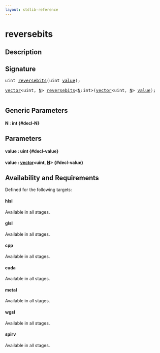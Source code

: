 ```yaml
---
layout: stdlib-reference
---
```


# reversebits

## Description





## Signature 

<pre>
<span class="code_keyword">uint</span> <a href="/stdlib-reference/global-decls/reversebits">reversebits</a>(<span class="code_keyword">uint</span> <a href="/stdlib-reference/global-decls/reversebits#decl-value" class="code_param">value</a>);

<a href="/stdlib-reference/types/vector/index">vector</a>&lt;<span class="code_keyword">uint</span>, <a href="/stdlib-reference/types/vector/index#decl-N" class="code_var">N</a>&gt; <a href="/stdlib-reference/global-decls/reversebits">reversebits</a>&lt;<a href="/stdlib-reference/global-decls/reversebits#decl-N" class="code_var">N</a>:<span class="code_keyword">int</span>&gt;(<a href="/stdlib-reference/types/vector/index">vector</a>&lt;<span class="code_keyword">uint</span>, <a href="/stdlib-reference/types/vector/index#decl-N" class="code_var">N</a>&gt; <a href="/stdlib-reference/global-decls/reversebits#decl-value" class="code_param">value</a>);

</pre>

## Generic Parameters

#### N  : int {#decl-N}

## Parameters

#### value  : uint {#decl-value}
#### value  : [vector](/stdlib-reference/types/vector/index)\<uint, [N](/stdlib-reference/types/vector/index#decl-N)\> {#decl-value}

## Availability and Requirements

Defined for the following targets:

#### hlsl
Available in all stages.

#### glsl
Available in all stages.

#### cpp
Available in all stages.

#### cuda
Available in all stages.

#### metal
Available in all stages.

#### wgsl
Available in all stages.

#### spirv
Available in all stages.



